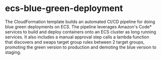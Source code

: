 # ecs-blue-green-deployment
The CloudFormation template builds an automated CI/CD pipeline for doing blue green deployments on ECS. The pipeline leverages Amazon's Code* services to build and deploy containers onto an ECS cluster as long running services. It also includes a manual approval step calls a lambda function that discovers and swaps target group rules between 2 target groups, promoting the green version to production and demoting the blue version to staging. 
